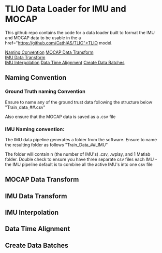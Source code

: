 # TLIO Data Loader for IMU and MOCAP

This github repo contains the code for a data loader built to format the IMU and MOCAP data to be usable in the a href="https://github.com/CathIAS/TLIO">TLIO</a> model.

[Naming Convention](naming-convention)
[MOCAP Data Transform](#mocap-data-transform)  
[IMU Data Transform](#imu-data-transform)  
[IMU Interpolation](#imu-interpolation-and-alignment)
[Data Time Alignment](#data-time-alignment)
[Create Data Batches](#create-data-batches)  

## Naming Convention
### Ground Truth naming Convention
Ensure to name any of the ground trust data following the structure below
    "Train_data_##.csv"

Also ensure that the MOCAP data is saved as a .csv file

### IMU Naming convention:
The IMU data pipeline generates a folder from the software. Ensure to name the resulting folder as follows
    "Train_Data_##_IMU"

The folder will contain n (the number of IMU's) .csv, .wplay, and 1 Matlab folder. Double check to ensure
you have three separate csv files each IMU - the IMU pipeline default is to combine all the active IMU's into
one csv file

## MOCAP Data Transform

## IMU Data Transform

## IMU Interpolation

## Data Time Alignment

## Create Data Batches
